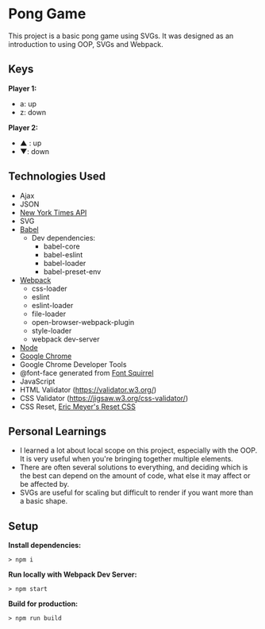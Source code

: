 # Pong Game

This project is a basic pong game using SVGs.  It was designed as an introduction to using OOP, SVGs and Webpack.

## Keys

**Player 1:**
* a: up
* z: down

**Player 2:**
* ▲ : up
* ▼: down

## Technologies Used
- Ajax
- JSON
- [New York Times API](https://developer.nytimes.com/)
- SVG
- [Babel](https://babeljs.io/)
  - Dev dependencies:
    - babel-core
    - babel-eslint
    - babel-loader
    - babel-preset-env
- [Webpack](https://webpack.js.org/)
  - css-loader
  - eslint
  - eslint-loader
  - file-loader
  - open-browser-webpack-plugin
  - style-loader
  - webpack dev-server
- [Node](https://www.npmjs.com/)
- [Google Chrome](https://www.google.com/chrome/) 
- Google Chrome Developer Tools
- @font-face generated from [Font Squirrel](https://www.fontsquirrel.com/)
- JavaScript
- HTML Validator (https://validator.w3.org/)
- CSS Validator (https://jigsaw.w3.org/css-validator/)
- CSS Reset, [Eric Meyer's Reset CSS](http://cssreset.com/scripts/eric-meyer-reset-css/)

## Personal Learnings
- I learned a lot about local scope on this project, especially with the OOP. It is very useful when you're bringing together multiple elements.
- There are often several solutions to everything, and deciding which is the best can depend on the amount of code, what else it may affect or be affected by.
- SVGs are useful for scaling but difficult to render if you want more than a basic shape.

## Setup

**Install dependencies:**

`> npm i`

**Run locally with Webpack Dev Server:**

`> npm start`

**Build for production:**

`> npm run build`

